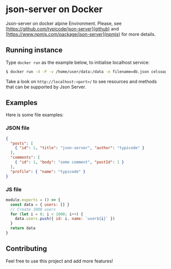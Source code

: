 # json-server on Docker

Json-server on docker alpine Environment. Please, see [https://github.com/typicode/json-server](github) and [https://www.npmjs.com/package/json-server](npmjs) for more details.

## Running instance

Type `docker run` as the example below, to initialise localhost service:

```bash
$ docker run -d -P -v /home/user/data:/data -e filename=db.json celsoagra/json-server
```

Take a look on `http://localhost:<port>/` to see resources and methods that can be supported by Json Server.

## Examples

Here is some file examples:

### JSON file


```json
{
  "posts": [
    { "id": 1, "title": "json-server", "author": "typicode" }
  ],
  "comments": [
    { "id": 1, "body": "some comment", "postId": 1 }
  ],
  "profile": { "name": "typicode" }
}

```

### JS file

```javascript
module.exports = () => {
  const data = { users: [] }
  // Create 1000 users 
  for (let i = 0; i < 1000; i++) {
    data.users.push({ id: i, name: `user${i}` })
  }
  return data
}

```

## Contributing

Feel free to use this project and add more features!
